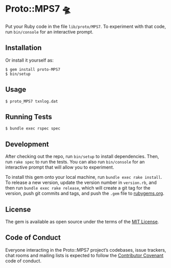 # Proto::MPS7 🛸

Put your Ruby code in the file `lib/proto/MPS7`. To experiment with that code, run `bin/console` for an interactive prompt.


## Installation

Or install it yourself as:

    $ gem install proto-MPS7
    $ bin/setup

## Usage

    $ proto_MPS7 txnlog.dat

## Running Tests

    $ bundle exec rspec spec

## Development

After checking out the repo, run `bin/setup` to install dependencies. Then, run `rake spec` to run the tests. You can also run `bin/console` for an interactive prompt that will allow you to experiment.

To install this gem onto your local machine, run `bundle exec rake install`. To release a new version, update the version number in `version.rb`, and then run `bundle exec rake release`, which will create a git tag for the version, push git commits and tags, and push the `.gem` file to [rubygems.org](https://rubygems.org).


## License

The gem is available as open source under the terms of the [MIT License](https://opensource.org/licenses/MIT).

## Code of Conduct

Everyone interacting in the Proto::MPS7 project’s codebases, issue trackers, chat rooms and mailing lists is expected to follow the [Contributor Covenant](http://contributor-covenant.org) code of conduct.
